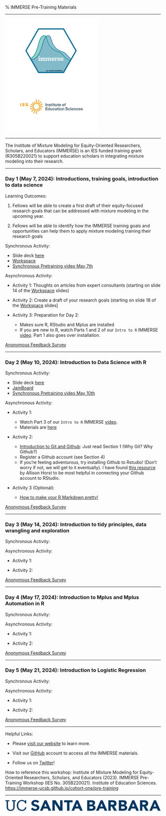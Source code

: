 % IMMERSE Pre-Training Materials


------------------------------------------------------------------------

<p align="center">

<img src="images/immerse_hex_small.png" width="300"/> <img src="images/IESNewLogo.jpg" width="300"/>

</p>

------------------------------------------------------------------------

<p align="center">

The Institute of Mixture Modeling for Equity-Oriented Researchers, Scholars, and Educators (IMMERSE) is an IES funded training grant (R305B220021) to support education scholars in integrating mixture modeling into their research.

</p>

------------------------------------------------------------------------

### Day 1 (May 7, 2024): Introductions, training goals, introduction to data science


Learning Outcomes:

1. Fellows will be able to create a first draft of their equity-focused research goals that can be addressed with mixture modeling in the upcoming year.

2. Fellows will be able to identify how the IMMERSE training goals and opportunities can help them to apply mixture modeling training their research goals


Synchronous Activity:

* Slide deck [here](https://drive.google.com/file/d/1akTEh4_onk83U-BWFSIT9lA1h-DrQjis/view?usp=sharing)
* [Workspace](https://docs.google.com/presentation/d/11x9KBbsMV3aZhANnffh6W_c2DOct7YacHLgfddL1_1E/edit?usp=sharing)
* [Synchronous Pretraining video May 7th](https://drive.google.com/file/d/17mBEtkqRgJ9NC5DBWDNV_GYsn0d9Bo4c/view?usp=sharing)

Asynchronous Activity:

* Activity 1: Thoughts on articles from expert consultants (starting on slide 14 of the [Workspace](https://docs.google.com/presentation/d/11x9KBbsMV3aZhANnffh6W_c2DOct7YacHLgfddL1_1E/edit?usp=sharing) slides)

* Activity 2: Create a draft of your research goals (starting on slide 18 of the [Workspace](https://docs.google.com/presentation/d/11x9KBbsMV3aZhANnffh6W_c2DOct7YacHLgfddL1_1E/edit?usp=sharing) slides]

* Activity 3: Preparation for Day 2:
   *   Makes sure R, RStudio and Mplus are installed
  * If you are new to R, watch Parts 1 and 2 of our `Intro to R` IMMERSE [video](https://www.youtube.com/watch?v=TmbUTuMs-sA&ab_channel=IMMERSETrainingProgram). Part 1 also goes over installation. 


[Anonymous Feedback Survey](https://forms.gle/nZxZ9BfYpmJ7HnYPA)

------------------------------------------------------------------------

### Day 2 (May 10, 2024): Introduction to Data Science with R


Synchronous Activity:

* Slide deck [here](https://docs.google.com/presentation/d/1SWmU1gpE-stN8JOrAkT_7S6QYlWL0PlDHd4j6z9uA24/edit?usp=sharing)
* [JamBoard](https://jamboard.google.com/d/1gS3nslDAlpEDpf6eJEFwO82Zlr6WrBJZfM8XjvVNPCQ/edit?usp=sharing)
* [Synchronous Pretraining video May 10th](https://drive.google.com/file/d/1ft56i90FUwUcUsLWZpWTlqD0bUVvpfI9/view?usp=sharing)


Asynchronous Activity:

* Activity 1: 
  *   Watch Part 3 of our `Intro to R` IMMERSE [video](https://www.youtube.com/watch?v=TmbUTuMs-sA&ab_channel=IMMERSETrainingProgram). 
  *   Materials are [here](https://github.com/immerse-ucsb/intro_to_rstudio)

* Activity 2: 
  *   [Introduction to Git and Github](https://happygitwithr.com/big-picture): Just read Section 1 (Why Git? Why Github?) 
  *   Register a Github account (see Section 4)
  *   If you’re feeling adventurous, try installing Github to Rstudio! (Don’t worry if not, we will get to it eventually). I have found  [this resource](https://docs.google.com/document/d/1zx2upJJqFZe94O3BQSMI56Z76s3haLXC0otKSpcZaJQ/edit?usp=sharing) by Allison Horst to be most helpful in connecting your Github account to RStudio.

* Activity 3 (Optional):
  *   [How to make your R Markdown pretty!](https://www.youtube.com/watch?v=v048ru5v0BE)


[Anonymous Feedback Survey](https://forms.gle/RD6P3H9offKL4WFD7)

------------------------------------------------------------------------

### Day 3 (May 14, 2024): Introduction to tidy principles, data wrangling and exploration

Synchronous Activity:


Asynchronous Activity:

* Activity 1: 

* Activity 2: 


[Anonymous Feedback Survey]()

------------------------------------------------------------------------

### Day 4 (May 17, 2024): Introduction to Mplus and Mplus Automation in R

Synchronous Activity:


Asynchronous Activity:

* Activity 1: 

* Activity 2: 


[Anonymous Feedback Survey]()

------------------------------------------------------------------------

### Day 5 (May 21, 2024): Introduction to Logistic Regression

Synchronous Activity:


Asynchronous Activity:

* Activity 1: 

* Activity 2: 


[Anonymous Feedback Survey]()

------------------------------------------------------------------------

Helpful Links:

-   Please [visit our website](https://immerse.education.ucsb.edu/) to learn more.

-   Visit our [GitHub](https://github.com/immerse-ucsb) account to access all the IMMERSE materials.

-   Follow us on [Twitter](https://twitter.com/IMMERSE_UCSB)!

How to reference this workshop: Institute of Mixture Modeling for Equity-Oriented Researchers, Scholars, and Educators (2023). IMMERSE Pre-Training Workshop (IES No. 305B220021). Institute of Education Sciences. <https://immerse-ucsb.github.io/cohort-one/pre-training>

------------------------------------------------------------------------

![](images/UCSB_Navy_mark.png)
